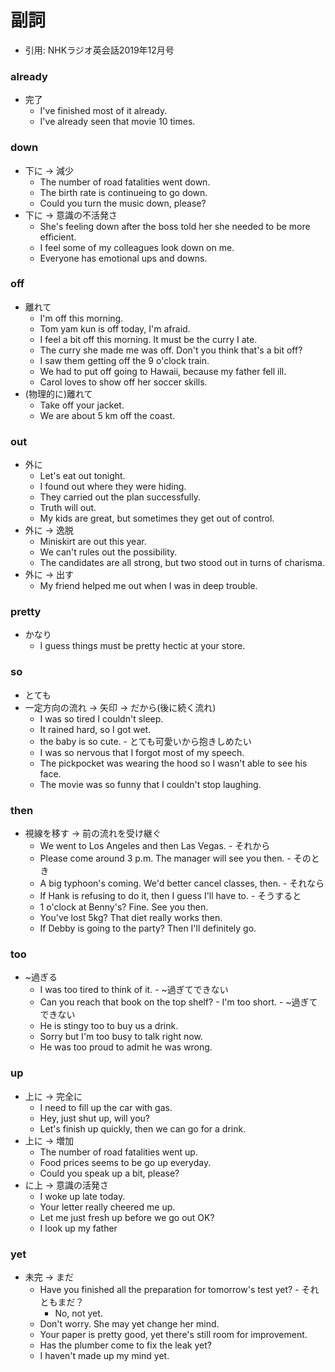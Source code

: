 # 副詞
- 引用: NHKラジオ英会話2019年12月号

### already
- 完了
  - I've finished most of it already.
  - I've already seen that movie 10 times.

### down
- 下に -> 減少
  - The number of road fatalities went down.
  - The birth rate is continueing to go down.
  - Could you turn the music down, please?
- 下に -> 意識の不活発さ
  - She's feeling down after the boss told her she needed to be more efficient.
  - I feel some of my colleagues look down on me.
  - Everyone has emotional ups and downs.

### off
- 離れて
  - I'm off this morning.
  - Tom yam kun is off today, I'm afraid.
  - I feel a bit off this morning. It must be the curry I ate.
  - The curry she made me was off. Don't you think that's a bit off?
  - I saw them getting off the 9 o'clock train.
  - We had to put off going to Hawaii, because my father fell ill.
  - Carol loves to show off her soccer skills.
- (物理的に)離れて
  - Take off your jacket.
  - We are about 5 km off the coast.

### out
- 外に
  - Let's eat out tonight.
  - I found out where they were hiding.
  - They carried out the plan successfully.
  - Truth will out.
  - My kids are great, but sometimes they get out of control.
- 外に -> 逸脱
  - Miniskirt are out this year.
  - We can't rules out the possibility.
  - The candidates are all strong, but two stood out in turns of  charisma.
- 外に -> 出す
  - My friend helped me out when I was in deep trouble.

### pretty
- かなり
  - I guess things must be pretty hectic at your store.

### so
- とても
- 一定方向の流れ -> 矢印 -> だから(後に続く流れ)
  - I was so tired I couldn't sleep.
  - It rained hard, so I got wet.
  - the baby is so cute. - とても可愛いから抱きしめたい
  - I was so nervous that I forgot most of my speech.
  - The pickpocket was wearing the hood so I wasn't able to see his face.
  - The movie was so funny that I couldn't stop laughing.

### then
- 視線を移す -> 前の流れを受け継ぐ
  - We went to Los Angeles and then Las Vegas. - それから
  - Please come around 3 p.m. The manager will see you then. - そのとき
  - A big typhoon's coming. We'd better cancel classes, then. - それなら
  - If Hank is refusing to do it, then I guess I'll have to. - そうすると
  - 1 o'clock at Benny's? Fine. See you then.
  - You've lost 5kg? That diet really works then.
  - If Debby is going to the party? Then I'll definitely go.

### too
- ~過ぎる
  - I was too tired to think of it.  - ~過ぎてできない
  - Can you reach that book on the top shelf? - I'm too short. - ~過ぎてできない
  - He is stingy too to buy us a drink.
  - Sorry but I'm too busy to talk right now.
  - He was too proud to admit he was wrong.

### up
- 上に -> 完全に
  - I need to fill up the car with gas.
  - Hey, just shut up, will you?
  - Let's finish up quickly, then we can go for a drink.
- 上に -> 増加
  - The number of road fatalities went up.
  - Food prices seems to be go up everyday.
  - Could you speak up a bit, please?
- に上 -> 意識の活発さ
  - I woke up late today.
  - Your letter really cheered me up.
  - Let me just fresh up before we go out OK?
  - I look up my father

### yet
- 未完 -> まだ
  - Have you finished all the preparation for tomorrow's test yet? - それともまだ？
    - No, not yet.
  - Don't worry. She may yet change her mind.
  - Your paper is pretty good, yet there's still room for improvement.
  - Has the plumber come to fix the leak yet?
  - I haven't made up my mind yet.
